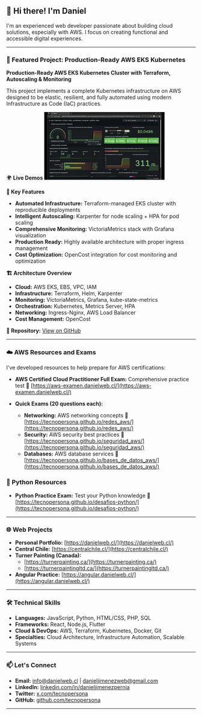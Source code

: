 ## 👋 Hi there! I'm Daniel

I'm an experienced web developer passionate about building cloud solutions, especially with AWS. I focus on creating functional and accessible digital experiences.

---

### 🚀 Featured Project: Production-Ready AWS EKS Kubernetes

**Production-Ready AWS EKS Kubernetes Cluster with Terraform, Autoscaling & Monitoring**

This project implements a complete Kubernetes infrastructure on AWS designed to be elastic, resilient, and fully automated using modern Infrastructure as Code (IaC) practices.

🌍 **Live Demos**
[![Watch the video](mq2.webp)]([https://youtu.be/ID_DEL_VIDEO](https://youtu.be/pW52DVsDRWo))

**🎯 Key Features**
* **Automated Infrastructure:** Terraform-managed EKS cluster with reproducible deployments
* **Intelligent Autoscaling:** Karpenter for node scaling + HPA for pod scaling
* **Comprehensive Monitoring:** VictoriaMetrics stack with Grafana visualization
* **Production Ready:** Highly available architecture with proper ingress management
* **Cost Optimization:** OpenCost integration for cost monitoring and optimization

**🏗️ Architecture Overview**
* **Cloud:** AWS EKS, EBS, VPC, IAM
* **Infrastructure:** Terraform, Helm, Karpenter
* **Monitoring:** VictoriaMetrics, Grafana, kube-state-metrics
* **Orchestration:** Kubernetes, Metrics Server, HPA
* **Networking:** Ingress-Nginx, AWS Load Balancer
* **Cost Management:** OpenCost

**🔗 Repository:** [View on GitHub](https://github.com/tecnopersona/Production-Ready-AWS-EKS-Kubernetes-Elastic-IaC-with-Terraform-Autoscaling-Monitoring)

---

### ☁️ AWS Resources and Exams

I've developed resources to help prepare for AWS certifications:

* **AWS Certified Cloud Practitioner Full Exam:** Comprehensive practice test
    🔗 [https://aws-examen.danielweb.cl/](https://aws-examen.danielweb.cl/)

* **Quick Exams (20 questions each):**
  * **Networking:** AWS networking concepts
    🔗 [https://tecnopersona.github.io/redes_aws/](https://tecnopersona.github.io/redes_aws/)
  * **Security:** AWS security best practices
    🔗 [https://tecnopersona.github.io/seguridad_aws/](https://tecnopersona.github.io/seguridad_aws/)
  * **Databases:** AWS database services
    🔗 [https://tecnopersona.github.io/bases_de_datos_aws/](https://tecnopersona.github.io/bases_de_datos_aws/)

### 🐍 Python Resources
* **Python Practice Exam:** Test your Python knowledge
🔗 [https://tecnopersona.github.io/desafios-python/](https://tecnopersona.github.io/desafios-python/)

---

### 🌐 Web Projects

* **Personal Portfolio:** [https://danielweb.cl/](https://danielweb.cl/)
* **Central Chile:** [https://centralchile.cl/](https://centralchile.cl/)
* **Turner Painting (Canada):** 
  * [https://turnerpainting.ca/](https://turnerpainting.ca/)
  * [https://turnerpaintingltd.ca/](https://turnerpaintingltd.ca/)
* **Angular Practice:** [https://angular.danielweb.cl/](https://angular.danielweb.cl/)

---

### 🛠️ Technical Skills

* **Languages:** JavaScript, Python, HTML/CSS, PHP, SQL
* **Frameworks:** React, Node.js, Flutter
* **Cloud & DevOps:** AWS, Terraform, Kubernetes, Docker, Git
* **Specialties:** Cloud Architecture, Infrastructure Automation, Scalable Systems

---

### 📫 Let's Connect

* **Email:** info@danielweb.cl | danieljimenezweb@gmail.com
* **LinkedIn:** [linkedin.com/in/danieljimenezpernia](https://www.linkedin.com/in/danieljimenezpernia/)
* **Twitter:** [x.com/tecnopersona](https://x.com/tecnopersona)
* **GitHub:** [github.com/tecnopersona](https://github.com/tecnopersona)

---

